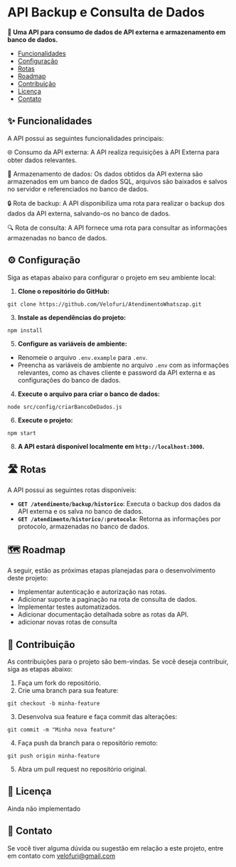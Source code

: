 # API Backup e Consulta de Dados

**🚀 Uma API para consumo de dados de API externa e armazenamento em banco de dados.**

- [Funcionalidades](#funcionalidades)
- [Configuração](#configuracao)
- [Rotas](#rotas)
- [Roadmap](#roadmap)
- [Contribuição](#contribuicao)
- [Licença](#licenca)
- [Contato](#contato)

## <a id="funcionalidades"></a> ✨ Funcionalidades

A API possui as seguintes funcionalidades principais:

🌐 Consumo da API externa: A API realiza requisições à API Externa para obter dados relevantes.

💾 Armazenamento de dados: Os dados obtidos da API externa são armazenados em um banco de dados SQL, arquivos são baixados e salvos no servidor e referenciados no banco de dados.

🔒 Rota de backup: A API disponibiliza uma rota para realizar o backup dos dados da API externa, salvando-os no banco de dados.

🔍 Rota de consulta: A API fornece uma rota para consultar as informações armazenadas no banco de dados.

## <a id="configuracao"></a>⚙️ Configuração

Siga as etapas abaixo para configurar o projeto em seu ambiente local:

1. **Clone o repositório do GitHub:**
```nodejs
git clone https://github.com/Velofuri/AtendimentoWhatszap.git
```

3. **Instale as dependências do projeto:**
```nodejs
npm install
```

5. **Configure as variáveis de ambiente:**

- Renomeie o arquivo `.env.example` para `.env`.
- Preencha as variáveis de ambiente no arquivo `.env` com as informações relevantes, como as chaves cliente e password da API externa e as configurações do banco de dados.

4. **Execute o arquivo para criar o banco de dados:**
```nodejs
node src/config/criarBancoDeDados.js
```


6. **Execute o projeto:**
```nodejs
npm start
```


8. **A API estará disponível localmente em `http://localhost:3000`.**

## <a id="rotas"></a>🛣️ Rotas

A API possui as seguintes rotas disponíveis:

- **`GET /atendimento/backup/historico`**: Executa o backup dos dados da API externa e os salva no banco de dados.
- **`GET /atendimento/historico/:protocolo`**: Retorna as informações por protocolo, armazenadas no banco de dados.

## <a id="roadmap"></a>🗺️ Roadmap

A seguir, estão as próximas etapas planejadas para o desenvolvimento deste projeto:

- Implementar autenticação e autorização nas rotas.
- Adicionar suporte a paginação na rota de consulta de dados.
- Implementar testes automatizados.
- Adicionar documentação detalhada sobre as rotas da API.
- adicionar novas rotas de consulta 

## <a id="contribuicao"></a>🤝 Contribuição

As contribuições para o projeto são bem-vindas. Se você deseja contribuir, siga as etapas abaixo:

1. Faça um fork do repositório.
2. Crie uma branch para sua feature:
   
```nodejs
git checkout -b minha-feature
```

3. Desenvolva sua feature e faça commit das alterações:
```nodejs
git commit -m "Minha nova feature"
```
4. Faça push da branch para o repositório remoto:
```nodejs
git push origin minha-feature
```
5. Abra um pull request no repositório original.

## <a id="licenca"></a>📄 Licença

Ainda não implementado

## <a id="contato"></a>📧 Contato

Se você tiver alguma dúvida ou sugestão em relação a este projeto, entre em contato com velofuri@gmail.com












